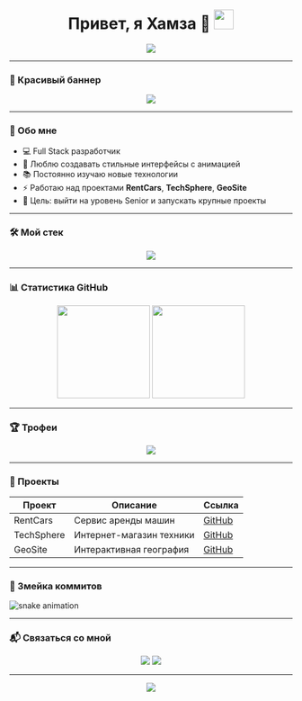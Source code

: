 <!-- Профиль GitHub HamzaWorks -->
<h1 align="center">
  Привет, я Хамза 👋  
  <img src="https://media.giphy.com/media/hvRJCLFzcasrR4ia7z/giphy.gif" width="35">
</h1>

<p align="center">
  <img src="https://readme-typing-svg.herokuapp.com?size=24&color=00FF7F&center=true&vCenter=true&lines=Frontend+%2B+Backend+Developer;Люблю+писать+чистый+код;Делаю+красивые+сайты+и+приложения">
</p>

---

### 🌊 Красивый баннер
<p align="center">
  <img src="https://capsule-render.vercel.app/api?type=waving&color=00ff99&height=200&section=header&text=Hamza%20Works&fontSize=50&fontColor=ffffff&animation=fadeIn" />
</p>

---

### 🚀 Обо мне
- 💻 Full Stack разработчик  
- 🎨 Люблю создавать стильные интерфейсы с анимацией  
- 📚 Постоянно изучаю новые технологии  
- ⚡ Работаю над проектами **RentCars**, **TechSphere**, **GeoSite**  
- 🎯 Цель: выйти на уровень Senior и запускать крупные проекты

---

### 🛠 Мой стек
<p align="center">
  <img src="https://skillicons.dev/icons?i=html,css,js,ts,react,nodejs,express,mongodb,python,java,figma,git,github,vscode,tailwind" />
</p>

---

### 📊 Статистика GitHub
<p align="center">
  <img src="https://github-readme-stats.vercel.app/api?username=HamzaWorks&show_icons=true&theme=radical" height="165" />
  <img src="https://github-readme-streak-stats.herokuapp.com?user=HamzaWorks&theme=radical" height="165" />
</p>

---

### 🏆 Трофеи
<p align="center">
  <img src="https://github-profile-trophy.vercel.app/?username=HamzaWorks&theme=matrix&column=7" />
</p>

---

### 📂 Проекты
| Проект | Описание | Ссылка |
|--------|----------|--------|
| RentCars | Сервис аренды машин | [GitHub](https://github.com/HamzaWorks/rentcars) |
| TechSphere | Интернет-магазин техники | [GitHub](https://github.com/HamzaWorks/techsphere) |
| GeoSite | Интерактивная география | [GitHub](https://github.com/HamzaWorks/geo-site) |

---

### 🐍 Змейка коммитов
![snake animation](https://github.com/HamzaWorks/HamzaWorks/blob/output/github-contribution-grid-snake.svg)

---

### 📬 Связаться со мной
<p align="center">
  <a href="mailto:orozbekovhamza24@gmail.com"><img src="https://img.shields.io/badge/-Gmail-%23D14836?style=for-the-badge&logo=gmail&logoColor=white" /></a>
  <a href="https://t.me/masterhamza0"><img src="https://img.shields.io/badge/-Telegram-%230077B5?style=for-the-badge&logo=telegram&logoColor=white" /></a>
</p>

---

<p align="center">
  <img src="https://capsule-render.vercel.app/api?type=waving&color=00ff99&height=120&section=footer" />
</p>
